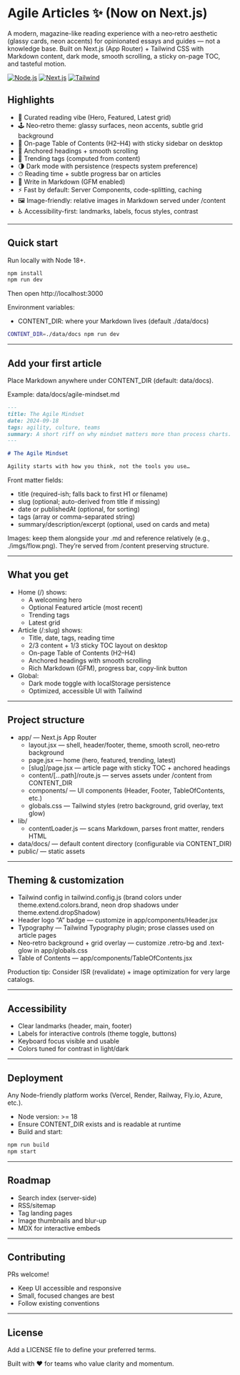 # Agile Articles ✨ (Now on Next.js)
A modern, magazine-like reading experience with a neo‑retro aesthetic (glassy cards, neon accents) for opinionated essays and guides — not a knowledge base. Built on Next.js (App Router) + Tailwind CSS with Markdown content, dark mode, smooth scrolling, a sticky on-page TOC, and tasteful motion.

[![Node.js](https://img.shields.io/badge/node-%E2%89%A5%2018.x-3c873a?logo=node.js&logoColor=white)](https://nodejs.org/)
[![Next.js](https://img.shields.io/badge/next-14.x-000000?logo=next.js&logoColor=white)](https://nextjs.org/)
[![Tailwind](https://img.shields.io/badge/tailwind-3.x-38bdf8?logo=tailwind-css&logoColor=white)](https://tailwindcss.com/)

## Highlights
- 📰 Curated reading vibe (Hero, Featured, Latest grid)
- 🕹 Neo‑retro theme: glassy surfaces, neon accents, subtle grid background
- 🧭 On-page Table of Contents (H2–H4) with sticky sidebar on desktop
- 🔗 Anchored headings + smooth scrolling
- 🔎 Trending tags (computed from content)
- 🌗 Dark mode with persistence (respects system preference)
- ⏱ Reading time + subtle progress bar on articles
- 📝 Write in Markdown (GFM enabled)
- ⚡️ Fast by default: Server Components, code-splitting, caching
- 🖼 Image-friendly: relative images in Markdown served under /content
- ♿ Accessibility-first: landmarks, labels, focus styles, contrast

---

## Quick start
Run locally with Node 18+.

```bash
npm install
npm run dev
```

Then open http://localhost:3000

Environment variables:
- CONTENT_DIR: where your Markdown lives (default ./data/docs)

```bash
CONTENT_DIR=./data/docs npm run dev
```

---

## Add your first article
Place Markdown anywhere under CONTENT_DIR (default: data/docs).

Example: data/docs/agile-mindset.md
```md
---
title: The Agile Mindset
date: 2024-09-18
tags: agility, culture, teams
summary: A short riff on why mindset matters more than process charts.
---

# The Agile Mindset

Agility starts with how you think, not the tools you use…
```

Front matter fields:
- title (required-ish; falls back to first H1 or filename)
- slug (optional; auto-derived from title if missing)
- date or publishedAt (optional, for sorting)
- tags (array or comma-separated string)
- summary/description/excerpt (optional, used on cards and meta)

Images: keep them alongside your .md and reference relatively (e.g., ./imgs/flow.png). They’re served from /content preserving structure.

---

## What you get
- Home (/) shows:
  - A welcoming hero
  - Optional Featured article (most recent)
  - Trending tags
  - Latest grid
- Article (/:slug) shows:
  - Title, date, tags, reading time
  - 2/3 content + 1/3 sticky TOC layout on desktop
  - On-page Table of Contents (H2–H4)
  - Anchored headings with smooth scrolling
  - Rich Markdown (GFM), progress bar, copy-link button
- Global:
  - Dark mode toggle with localStorage persistence
  - Optimized, accessible UI with Tailwind

---

## Project structure
- app/ — Next.js App Router
  - layout.jsx — shell, header/footer, theme, smooth scroll, neo‑retro background
  - page.jsx — home (hero, featured, trending, latest)
  - [slug]/page.jsx — article page with sticky TOC + anchored headings
  - content/[...path]/route.js — serves assets under /content from CONTENT_DIR
  - components/ — UI components (Header, Footer, TableOfContents, etc.)
  - globals.css — Tailwind styles (retro background, grid overlay, text glow)
- lib/
  - contentLoader.js — scans Markdown, parses front matter, renders HTML
- data/docs/ — default content directory (configurable via CONTENT_DIR)
- public/ — static assets

---

## Theming & customization
- Tailwind config in tailwind.config.js (brand colors under theme.extend.colors.brand, neon drop shadows under theme.extend.dropShadow)
- Header logo “A” badge — customize in app/components/Header.jsx
- Typography — Tailwind Typography plugin; prose classes used on article pages
- Neo‑retro background + grid overlay — customize .retro-bg and .text-glow in app/globals.css
- Table of Contents — app/components/TableOfContents.jsx

Production tip: Consider ISR (revalidate) + image optimization for very large catalogs.

---

## Accessibility
- Clear landmarks (header, main, footer)
- Labels for interactive controls (theme toggle, buttons)
- Keyboard focus visible and usable
- Colors tuned for contrast in light/dark

---

## Deployment
Any Node-friendly platform works (Vercel, Render, Railway, Fly.io, Azure, etc.).

- Node version: >= 18
- Ensure CONTENT_DIR exists and is readable at runtime
- Build and start:
```bash
npm run build
npm start
```

---

## Roadmap
- Search index (server-side)
- RSS/sitemap
- Tag landing pages
- Image thumbnails and blur-up
- MDX for interactive embeds

---

## Contributing
PRs welcome!
- Keep UI accessible and responsive
- Small, focused changes are best
- Follow existing conventions

---

## License
Add a LICENSE file to define your preferred terms.

Built with ❤️ for teams who value clarity and momentum.
